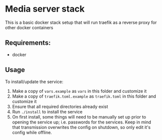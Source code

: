 # Media server stack

This is a basic docker stack setup that will run traefik as a reverse proxy for other docker containers

## Requirements:
* docker

## Usage

To install/update the service:

1. Make a copy of `vars.example` as `vars` in this folder and customize it
2. Make a copy of `traefik.toml.example` as `traefik.toml` in this folder and customize it
3. Ensure that all required directories already exist
4. Run `./install` to install the service
5. On first install, some things will need to be manually set up prior to opening the service up; i.e. passwords for the services. Keep in mind that transmission overwrites the config on shutdown, so only edit it's config while offline.
